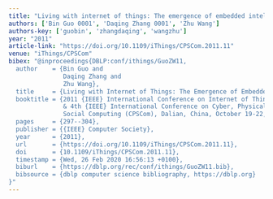 ```yaml
---
title: "Living with internet of things: The emergence of embedded intelligence"
authors: ['Bin Guo 0001', 'Daqing Zhang 0001', 'Zhu Wang']
authors-key: ['guobin', 'zhangdaqing', 'wangzhu']
year: "2011"
article-link: "https://doi.org/10.1109/iThings/CPSCom.2011.11"
venue: "iThings/CPSCom"
bibex: "@inproceedings{DBLP:conf/ithings/GuoZW11,
  author    = {Bin Guo and
               Daqing Zhang and
               Zhu Wang},
  title     = {Living with Internet of Things: The Emergence of Embedded Intelligence},
  booktitle = {2011 {IEEE} International Conference on Internet of Things (iThings)
               & 4th {IEEE} International Conference on Cyber, Physical and
               Social Computing (CPSCom), Dalian, China, October 19-22, 2011},
  pages     = {297--304},
  publisher = {{IEEE} Computer Society},
  year      = {2011},
  url       = {https://doi.org/10.1109/iThings/CPSCom.2011.11},
  doi       = {10.1109/iThings/CPSCom.2011.11},
  timestamp = {Wed, 26 Feb 2020 16:56:13 +0100},
  biburl    = {https://dblp.org/rec/conf/ithings/GuoZW11.bib},
  bibsource = {dblp computer science bibliography, https://dblp.org}
}"
---
```

